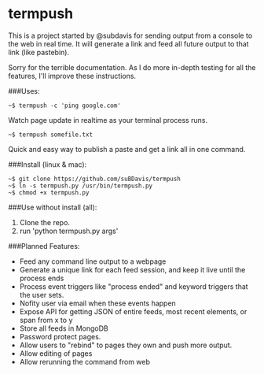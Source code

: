 # termpush
This is a project started by @subdavis for sending output from a console to the web in real time.  It will generate a link and feed all future output to that link (like pastebin).

Sorry for the terrible documentation.  As I do more in-depth testing for all the features, I'll improve these instructions.

###Uses:
```
~$ termpush -c 'ping google.com'
```
Watch page update in realtime as your terminal process runs.
```
~$ termpush somefile.txt
```
Quick and easy way to publish a paste and get a link all in one command.  

###Install (linux & mac):
```
~$ git clone https://github.com/suBDavis/termpush
~$ ln -s termpush.py /usr/bin/termpush.py
~$ chmod +x termpush.py
```
###Use without install (all):
1. Clone the repo.
2. run 'python termpush.py args'

###Planned Features:
* Feed any command line output to a webpage
* Generate a unique link for each feed session, and keep it live until the process ends
* Process event triggers like "process ended" and keyword triggers that the user sets.
* Nofity user via email when these events happen
* Expose API for getting JSON of entire feeds, most recent elements, or span from x to y
* Store all feeds in MongoDB
* Password protect pages.
* Allow users to "rebind" to pages they own and push more output.  
* Allow editing of pages
* Allow rerunning the command from web
